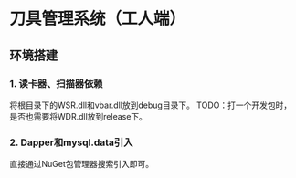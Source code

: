 # 刀具管理系统（工人端）

## 环境搭建

### 1. 读卡器、扫描器依赖

将根目录下的WSR.dll和vbar.dll放到debug目录下。
TODO：打一个开发包时，是否也需要将WDR.dll放到release下。

### 2. Dapper和mysql.data引入

直接通过NuGet包管理器搜索引入即可。
